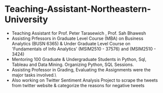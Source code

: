 # Teaching-Assistant-Northeastern-University
 * Teaching Assistant for Prof. Peter Tarasewich , Prof. Sah Bhawesh
 * Assisting Prfessors in Graduate Level Course (MBA) on Business Analytics (BUSN 6365) & Under Graduate Level Course on 'Fundamentals of Info Analytics' (MSIM2510 - 37576) and (MSIM2510 - 3424) 
 * Mentoring 100 Graduate & Undergraduate Students in Python, Sql, Tableau and Data Mining. Organizing Python, SQL Sessions.
 * Assisting Professor in Grading, Evaluating the Assignments were the major tasks involved.\
 * Also working on Twitter Sentiment Analysis Project to scrape the tweets from twitter website & categorize the reasons for negative tweets
